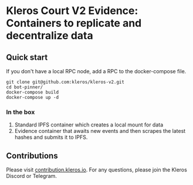 # Kleros Court V2 Evidence: Containers to replicate and decentralize data

## Quick start
If you don't have a local RPC node, add a RPC to the docker-compose file.
```
git clone git@github.com:kleros/kleros-v2.git
cd bot-pinner/
docker-compose build
docker-compose up -d
```

### In the box
1. Standard IPFS container which creates a local mount for data
2. Evidence container that awaits new events and then scrapes the latest hashes and submits it to IPFS.


## Contributions
Please visit [contribution.kleros.io](contributing.kleros.io.).
For any questions, please join the Kleros Discord or Telegram.
